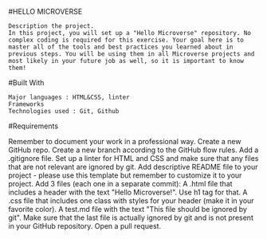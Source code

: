 #HELLO MICROVERSE

    Description the project.
    In this project, you will set up a "Hello Microverse" repository. No complex coding is required for this exercise. Your goal here is to master all of the tools and best practices you learned about in previous steps. You will be using them in all Microverse projects and most likely in your future job as well, so it is important to know them!


#Built With

    Major languages : HTML&CSS, linter
    Frameworks
    Technologies used : Git, Github

#Requirements

   Remember to document your work in a professional way.
   Create a new GitHub repo.
   Create a new branch according to the GitHub flow rules.
   Add a .gitignore file.
   Set up a linter for HTML and CSS and make sure that any files that are not relevant are ignored by git.
   Add descriptive README file to your project - please use this template but remember to customize it to your project.
   Add 3 files (each one in a separate commit):
   A .html file that includes a header with the text "Hello Microverse!". Use h1 tag for that.
   A .css file that includes one class with styles for your header (make it in your favorite color).
   A test.md file with the text "This file should be ignored by git".
   Make sure that the last file is actually ignored by git and is not present in your GitHub repository.
   Open a pull request.

